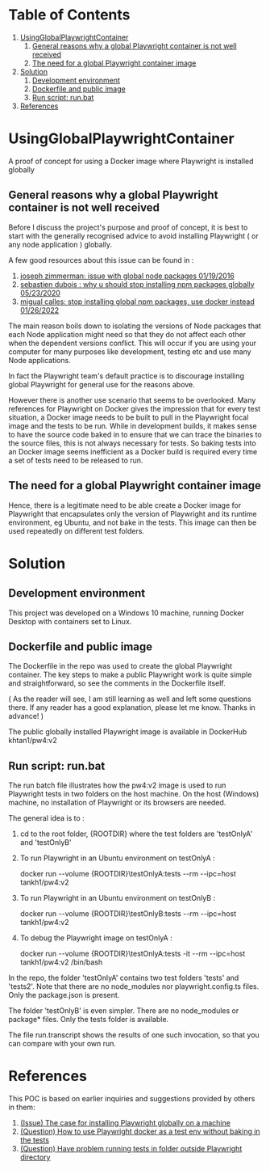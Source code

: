 
# Table of Contents

1.  [UsingGlobalPlaywrightContainer](#org325541a)
    1.  [General reasons why a global Playwright container is not well received](#org47096be)
    2.  [The need for a global Playwright container image](#org68928b2)
2.  [Solution](#org9e95500)
    1.  [Development environment](#orgdc35017)
    2.  [Dockerfile and public image](#org3b97730)
    3.  [Run script: run.bat](#org0811e90)
3.  [References](#org2b9a935)



<a id="org325541a"></a>

# UsingGlobalPlaywrightContainer

A proof of concept for using a Docker image where Playwright is installed globally


<a id="org47096be"></a>

## General reasons why a global Playwright container is not well received

Before I discuss the project's purpose and proof of concept, it is best to start with the generally recognised
advice to avoid installing Playwright ( or any node application ) globally.

A few good resources about this issue can be found in :

1.  [joseph zimmerman: issue with global node packages 01/19/2016](https://www.smashingmagazine.com/2016/01/issue-with-global-node-npm-packages/)
2.  [sebastien dubois : why u should stop installing npm packages globally 05/23/2020](https://javascript.plainenglish.io/why-you-should-stop-installing-npm-packages-globally-1b56b97b70cd)
3.  [migual calles: stop installing global npm packages, use docker instead 01/26/2022](https://betterprogramming.pub/stop-installing-node-js-and-global-npm-packages-use-docker-instead-42597990db13)

The main reason boils down to isolating the versions of Node packages that each Node application might need
so that they do not affect each other when the dependent versions conflict. This will occur if you are using
your computer for many purposes like development, testing etc and use many Node applications.

In fact the Playwright team's default practice is to discourage installing global Playwright for general use for the reasons above.

However there is another use scenario that seems to be overlooked. Many references for Playwright on Docker gives
the impression that for every test situation, a Docker image needs to be built to pull in the Playwright focal image
and the tests to be run. While in development builds, it makes sense to have the source code baked in to ensure that
we can trace the binaries to the source files, this is not always necessary for tests. So baking tests into an Docker image
seems inefficient as a Docker build is required every time a set of tests need to be released to run.


<a id="org68928b2"></a>

## The need for a global Playwright container image

Hence, there is a legitimate need to be able create a Docker image for Playwright that encapsulates only the version of Playwright and its runtime
environment, eg Ubuntu, and not bake in the tests. This image can then be used repeatedly on different test folders.


<a id="org9e95500"></a>

# Solution


<a id="orgdc35017"></a>

## Development environment

This project was developed on a Windows 10 machine, running Docker Desktop with containers set to Linux.


<a id="org3b97730"></a>

## Dockerfile and public image

The Dockerfile in the repo was used to create the global Playwright container.
The key steps to make a public Playwright work is quite simple and straightforward, so see the comments
in the Dockerfile itself.

( As the reader will see, I am still learning as well and left some questions there. If any reader has a good
explanation, please let me know. Thanks in advance! )

The public globally installed Playwright image is available in DockerHub khtan1/pw4:v2


<a id="org0811e90"></a>

## Run script: run.bat

The run batch file illustrates how the pw4:v2 image is used to run Playwright tests in two folders on the host machine. On the
host (Windows) machine, no installation of Playwright or its browsers are needed. 

The general idea is to :

1.  cd to the root folder, {ROOTDIR} where the test folders are 'testOnlyA' and 'testOnlyB'
2.  To run Playwright in an Ubuntu environment on testOnlyA :

    docker run --volume {ROOTDIR}\testOnlyA:tests --rm --ipc=host tankh1/pw4:v2

1.  To run Playwright in an Ubuntu environment on testOnlyB :

    docker run --volume {ROOTDIR}\testOnlyB:tests --rm --ipc=host tankh1/pw4:v2

1.  To debug the Playwright image on testOnlyA :

    docker run --volume {ROOTDIR}\testOnlyA:tests -it --rm --ipc=host tankh1/pw4:v2 /bin/bash

In the repo, the folder 'testOnlyA' contains two test folders 'tests' and 'tests2'. Note that there are no node\_modules
nor playwright.config.ts files. Only the package.json is present.

The folder 'testOnlyB' is even simpler. There are no node\_modules or package\* files. Only the tests folder
is available.

The file run.transcript shows the results of one such invocation, so that you can compare with your own run.


<a id="org2b9a935"></a>

# References

This POC is based on earlier inquiries and suggestions provided by others in them:

1.  [(Issue) The case for installing Playwright globally on a machine](https://github.com/microsoft/playwright/issues/14181)
2.  [(Question) How to use Playwright docker as a test env without baking in the tests](https://github.com/microsoft/playwright/issues/14179)
3.  [(Question) Have problem running tests in folder outside Playwright directory](https://github.com/microsoft/playwright/issues/14039)

